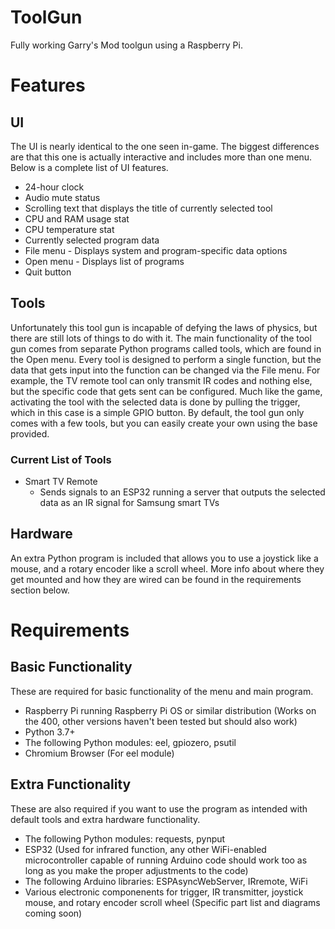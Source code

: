 # ToolGun
Fully working Garry's Mod toolgun using a Raspberry Pi.

# Features
## UI
 The UI is nearly identical to the one seen in-game. The biggest differences are that this one is actually interactive and includes more than one menu. Below is a complete list of UI features.
- 24-hour clock
- Audio mute status
- Scrolling text that displays the title of currently selected tool
- CPU and RAM usage stat
- CPU temperature stat
- Currently selected program data
- File menu - Displays system and program-specific data options
- Open menu - Displays list of programs
- Quit button

## Tools
Unfortunately this tool gun is incapable of defying the laws of physics, but there are still lots of things to do with it. The main functionality of the tool gun comes from separate Python programs called tools, which are found in the Open menu. Every tool is designed to perform a single function, but the data that gets input into the function can be changed via the File menu. For example, the TV remote tool can only transmit IR codes and nothing else, but the specific code that gets sent can be configured. Much like the game, activating the tool with the selected data is done by pulling the trigger, which in this case is a simple GPIO button. By default, the tool gun only comes with a few tools, but you can easily create your own using the base provided.

### Current List of Tools
- Smart TV Remote
  - Sends signals to an ESP32 running a server that outputs the selected data as an IR signal for Samsung smart TVs

## Hardware
An extra Python program is included that allows you to use a joystick like a mouse, and a rotary encoder like a scroll wheel. More info about where they get mounted and how they are wired can be found in the requirements section below.

# Requirements
## Basic Functionality
These are required for basic functionality of the menu and main program.
- Raspberry Pi running Raspberry Pi OS or similar distribution (Works on the 400, other versions haven't been tested but should also work)
- Python 3.7+
- The following Python modules: eel, gpiozero, psutil
- Chromium Browser (For eel module)

## Extra Functionality
These are also required if you want to use the program as intended with default tools and extra hardware functionality.
- The following Python modules: requests, pynput
- ESP32 (Used for infrared function, any other WiFi-enabled microcontroller capable of running Arduino code should work too as long as you make the proper adjustments to the code)
- The following Arduino libraries: ESPAsyncWebServer, IRremote, WiFi
- Various electronic componenents for trigger, IR transmitter, joystick mouse, and rotary encoder scroll wheel (Specific part list and diagrams coming soon)
